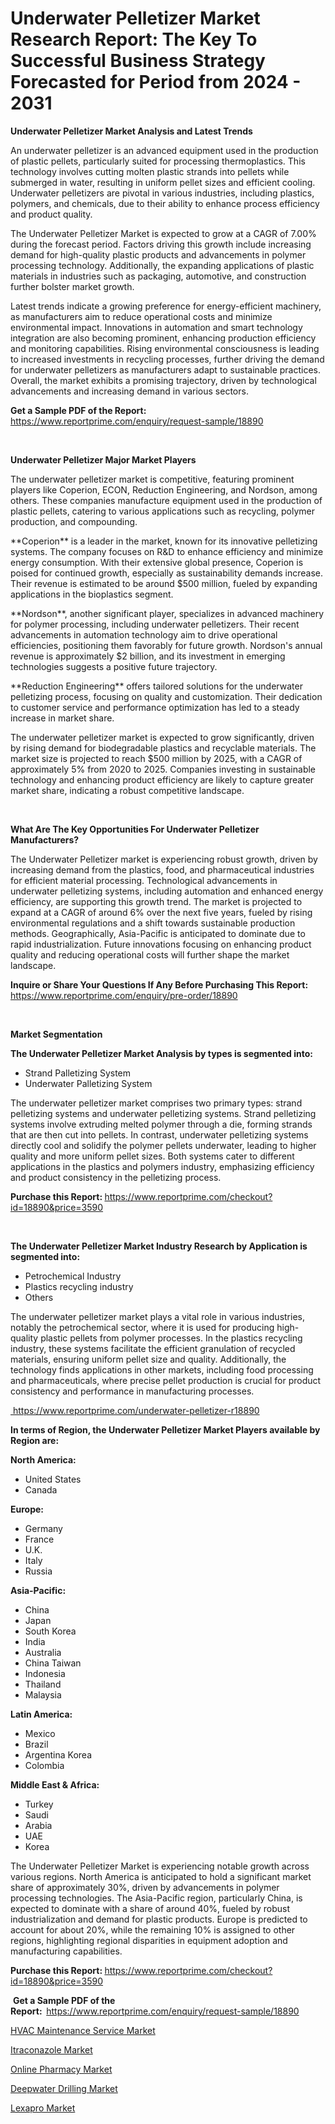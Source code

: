 <p><h1>Underwater Pelletizer Market Research Report: The Key To Successful Business Strategy Forecasted for Period from 2024 - 2031</h1></p><p><strong>Underwater Pelletizer Market Analysis and Latest Trends</strong></p>
<p><p>An underwater pelletizer is an advanced equipment used in the production of plastic pellets, particularly suited for processing thermoplastics. This technology involves cutting molten plastic strands into pellets while submerged in water, resulting in uniform pellet sizes and efficient cooling. Underwater pelletizers are pivotal in various industries, including plastics, polymers, and chemicals, due to their ability to enhance process efficiency and product quality.</p><p>The Underwater Pelletizer Market is expected to grow at a CAGR of 7.00% during the forecast period. Factors driving this growth include increasing demand for high-quality plastic products and advancements in polymer processing technology. Additionally, the expanding applications of plastic materials in industries such as packaging, automotive, and construction further bolster market growth.</p><p>Latest trends indicate a growing preference for energy-efficient machinery, as manufacturers aim to reduce operational costs and minimize environmental impact. Innovations in automation and smart technology integration are also becoming prominent, enhancing production efficiency and monitoring capabilities. Rising environmental consciousness is leading to increased investments in recycling processes, further driving the demand for underwater pelletizers as manufacturers adapt to sustainable practices. Overall, the market exhibits a promising trajectory, driven by technological advancements and increasing demand in various sectors.</p></p>
<p><strong>Get a Sample PDF of the Report:&nbsp;</strong> <a href="https://www.reportprime.com/enquiry/request-sample/18890?utm_campaign=1130&utm_medium=2&utm_source=Github&utm_content=ia&utm_term=22112024&utm_id=underwater-pelletizer">https://www.reportprime.com/enquiry/request-sample/18890</a></p>
<p>&nbsp;</p>
<p><strong>Underwater Pelletizer Major Market Players</strong></p>
<p><p>The underwater pelletizer market is competitive, featuring prominent players like Coperion, ECON, Reduction Engineering, and Nordson, among others. These companies manufacture equipment used in the production of plastic pellets, catering to various applications such as recycling, polymer production, and compounding.</p><p>**Coperion** is a leader in the market, known for its innovative pelletizing systems. The company focuses on R&D to enhance efficiency and minimize energy consumption. With their extensive global presence, Coperion is poised for continued growth, especially as sustainability demands increase. Their revenue is estimated to be around $500 million, fueled by expanding applications in the bioplastics segment.</p><p>**Nordson**, another significant player, specializes in advanced machinery for polymer processing, including underwater pelletizers. Their recent advancements in automation technology aim to drive operational efficiencies, positioning them favorably for future growth. Nordson's annual revenue is approximately $2 billion, and its investment in emerging technologies suggests a positive future trajectory.</p><p>**Reduction Engineering** offers tailored solutions for the underwater pelletizing process, focusing on quality and customization. Their dedication to customer service and performance optimization has led to a steady increase in market share.</p><p>The underwater pelletizer market is expected to grow significantly, driven by rising demand for biodegradable plastics and recyclable materials. The market size is projected to reach $500 million by 2025, with a CAGR of approximately 5% from 2020 to 2025. Companies investing in sustainable technology and enhancing product efficiency are likely to capture greater market share, indicating a robust competitive landscape.</p></p>
<p>&nbsp;</p>
<p><strong>What Are The Key Opportunities For Underwater Pelletizer Manufacturers?</strong></p>
<p><p>The Underwater Pelletizer market is experiencing robust growth, driven by increasing demand from the plastics, food, and pharmaceutical industries for efficient material processing. Technological advancements in underwater pelletizing systems, including automation and enhanced energy efficiency, are supporting this growth trend. The market is projected to expand at a CAGR of around 6% over the next five years, fueled by rising environmental regulations and a shift towards sustainable production methods. Geographically, Asia-Pacific is anticipated to dominate due to rapid industrialization. Future innovations focusing on enhancing product quality and reducing operational costs will further shape the market landscape.</p></p>
<p><strong>Inquire or Share Your Questions If Any Before Purchasing This Report:</strong> <a href="https://www.reportprime.com/enquiry/pre-order/18890?utm_campaign=1130&utm_medium=2&utm_source=Github&utm_content=ia&utm_term=22112024&utm_id=underwater-pelletizer">https://www.reportprime.com/enquiry/pre-order/18890</a></p>
<p>&nbsp;</p>
<p><strong>Market Segmentation</strong></p>
<p><strong>The Underwater Pelletizer Market Analysis by types is segmented into:</strong></p>
<p><ul><li>Strand Palletizing System</li><li>Underwater Palletizing System</li></ul></p>
<p><p>The underwater pelletizer market comprises two primary types: strand pelletizing systems and underwater pelletizing systems. Strand pelletizing systems involve extruding melted polymer through a die, forming strands that are then cut into pellets. In contrast, underwater pelletizing systems directly cool and solidify the polymer pellets underwater, leading to higher quality and more uniform pellet sizes. Both systems cater to different applications in the plastics and polymers industry, emphasizing efficiency and product consistency in the pelletizing process.</p></p>
<p><strong>Purchase this Report:&nbsp;</strong><a href="https://www.reportprime.com/checkout?id=18890&price=3590&utm_campaign=1130&utm_medium=2&utm_source=Github&utm_content=ia&utm_term=22112024&utm_id=underwater-pelletizer">https://www.reportprime.com/checkout?id=18890&price=3590</a></p>
<p>&nbsp;</p>
<p><strong>The Underwater Pelletizer Market Industry Research by Application is segmented into:</strong></p>
<p><ul><li>Petrochemical Industry</li><li>Plastics recycling industry</li><li>Others</li></ul></p>
<p><p>The underwater pelletizer market plays a vital role in various industries, notably the petrochemical sector, where it is used for producing high-quality plastic pellets from polymer processes. In the plastics recycling industry, these systems facilitate the efficient granulation of recycled materials, ensuring uniform pellet size and quality. Additionally, the technology finds applications in other markets, including food processing and pharmaceuticals, where precise pellet production is crucial for product consistency and performance in manufacturing processes.</p></p>
<p><a href="https://www.reportprime.com/underwater-pelletizer-r18890?utm_campaign=1130&utm_medium=2&utm_source=Github&utm_content=ia&utm_term=22112024&utm_id=underwater-pelletizer">&nbsp;https://www.reportprime.com/underwater-pelletizer-r18890</a></p>
<p><strong>In terms of Region, the Underwater Pelletizer Market Players available by Region are:</strong></p>
<p>
    <p> <strong> North America: </strong>
        <ul>
            <li>United States</li>
            <li>Canada</li>
        </ul>
        </p> 
    <p> <strong> Europe: </strong>
        <ul>
            <li>Germany</li>
            <li>France</li>
            <li>U.K.</li>
            <li>Italy</li>
            <li>Russia</li>
        </ul>
        </p> 
    <p> <strong> Asia-Pacific: </strong>
        <ul>
            <li>China</li>
            <li>Japan</li>
            <li>South Korea</li>
            <li>India</li>
            <li>Australia</li>
            <li>China Taiwan</li>
            <li>Indonesia</li>
            <li>Thailand</li>
            <li>Malaysia</li>
        </ul>
        </p> 
    <p> <strong> Latin America: </strong>
        <ul>
            <li>Mexico</li>
            <li>Brazil</li>
            <li>Argentina Korea</li>
            <li>Colombia</li>
        </ul>
        </p> 
    <p> <strong> Middle East & Africa: </strong>
        <ul>
            <li>Turkey</li>
            <li>Saudi</li>
            <li>Arabia</li>
            <li>UAE</li>
            <li>Korea</li>
        </ul>
    </p>
    </p>
<p><p>The Underwater Pelletizer Market is experiencing notable growth across various regions. North America is anticipated to hold a significant market share of approximately 30%, driven by advancements in polymer processing technologies. The Asia-Pacific region, particularly China, is expected to dominate with a share of around 40%, fueled by robust industrialization and demand for plastic products. Europe is predicted to account for about 20%, while the remaining 10% is assigned to other regions, highlighting regional disparities in equipment adoption and manufacturing capabilities.</p></p>
<p><strong>Purchase this Report: </strong><a href="https://www.reportprime.com/checkout?id=18890&price=3590&utm_campaign=1130&utm_medium=2&utm_source=Github&utm_content=ia&utm_term=22112024&utm_id=underwater-pelletizer">https://www.reportprime.com/checkout?id=18890&price=3590</a></p>
<p>&nbsp;<strong>Get a Sample PDF of the Report:&nbsp;&nbsp;</strong><a href="https://www.reportprime.com/enquiry/request-sample/18890?utm_campaign=1130&utm_medium=2&utm_source=Github&utm_content=ia&utm_term=22112024&utm_id=underwater-pelletizer">https://www.reportprime.com/enquiry/request-sample/18890</a></p>
<p><strong></strong></p>
<p><p><a href="https://www.linkedin.com/pulse/key-trends-driving-growth-hvac-maintenance-service-market-9-siuge?utm_campaign=1130&utm_medium=2&utm_source=Github&utm_content=ia&utm_term=22112024&utm_id=underwater-pelletizer">HVAC Maintenance Service Market</a></p><p><a href="https://issuu.com/reportprime-2/docs/itraconazole-market-size-2030.pptx_e91dd543093b65?utm_campaign=1130&utm_medium=2&utm_source=Github&utm_content=ia&utm_term=22112024&utm_id=underwater-pelletizer">Itraconazole Market</a></p><p><a href="https://www.linkedin.com/pulse/evaluating-online-pharmacy-market-current-trends-future-enwge?utm_campaign=1130&utm_medium=2&utm_source=Github&utm_content=ia&utm_term=22112024&utm_id=underwater-pelletizer">Online Pharmacy Market</a></p><p><a href="https://www.linkedin.com/pulse/deepwater-drilling-market-growth-challenges-projections-62-4htxe?utm_campaign=1130&utm_medium=2&utm_source=Github&utm_content=ia&utm_term=22112024&utm_id=underwater-pelletizer">Deepwater Drilling Market</a></p><p><a href="https://issuu.com/reportprime-2/docs/lexapro-market-size-2030.pptx_75047f585ee16a?utm_campaign=1130&utm_medium=2&utm_source=Github&utm_content=ia&utm_term=22112024&utm_id=underwater-pelletizer">Lexapro Market</a></p></p>